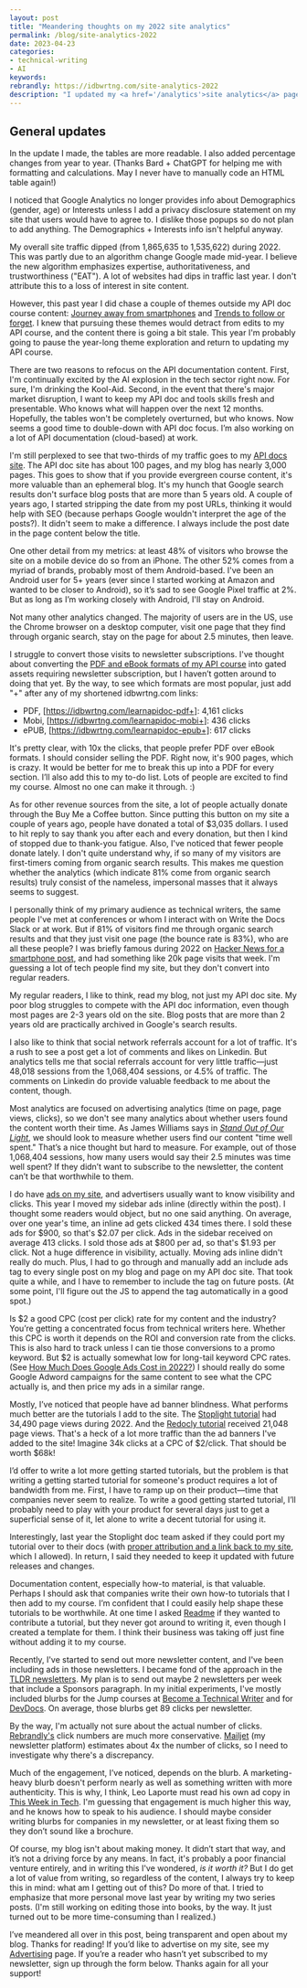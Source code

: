 ```yaml
---
layout: post
title: "Meandering thoughts on my 2022 site analytics"
permalink: /blog/site-analytics-2022
date: 2023-04-23
categories:
- technical-writing
- AI
keywords: 
rebrandly: https://idbwrtng.com/site-analytics-2022
description: "I updated my <a href='/analytics'>site analytics</a> page for the 2022 year. I usually do this at the turn of the year, particularly when I'm renewing ads on the site, but this year I got lazy and postponed it until last weekend. In this post, I talk about a variety of site-related challenges and issues, from content focus to monetization and more."
---
```


## General updates

In the update I made, the tables are more readable. I also added percentage changes from year to year. (Thanks Bard + ChatGPT for helping me with formatting and calculations. May I never have to manually code an HTML table again!)

I noticed that Google Analytics no longer provides info about Demographics (gender, age) or Interests unless I add a privacy disclosure statement on my site that users would have to agree to. I dislike those popups so do not plan to add anything. The Demographics + Interests info isn't helpful anyway.

My overall site traffic dipped (from 1,865,635 to 1,535,622) during 2022. This was partly due to an algorithm change Google made mid-year. I believe the new algorithm emphasizes expertise, authoritativeness, and trustworthiness ("EAT"). A lot of websites had dips in traffic last year. I don't attribute this to a loss of interest in site content.

However, this past year I did chase a couple of themes outside my API doc course content: [Journey away from smartphones](/blog/awakening-moment-to-how-smartphones-fragment-our-attention) and [Trends to follow or forget](/trends/trends-to-follow-or-forget-intro.html). I knew that pursuing these themes would detract from edits to my API course, and the content there is going a bit stale. This year I'm probably going to pause the year-long theme exploration and return to updating my API course. 

There are two reasons to refocus on the API documentation content. First, I'm continually excited by the AI explosion in the tech sector right now. For sure, I'm drinking the Kool-Aid. Second, in the event that there's major market disruption, I want to keep my API doc and tools skills fresh and presentable. Who knows what will happen over the next 12 months. Hopefully, the tables won't be completely overturned, but who knows. Now seems a good time to double-down with API doc focus. I’m also working on a lot of API documentation (cloud-based) at work.

I'm still perplexed to see that two-thirds of my traffic goes to my [API docs site](/learnapidoc). The API doc site has about 100 pages, and my blog has nearly 3,000 pages. This goes to show that if you provide evergreen course content, it's more valuable than an ephemeral blog. It's my hunch that Google search results don't surface blog posts that are more than 5 years old. A couple of years ago, I started stripping the date from my post URLs, thinking it would help with SEO (because perhaps Google wouldn't interpret the age of the posts?). It didn't seem to make a difference. I always include the post date in the page content below the title.

One other detail from my metrics: at least 48% of visitors who browse the site on a mobile device do so from an iPhone. The other 52% comes from a myriad of brands, probably most of them Android-based. I've been an Android user for 5+ years (ever since I started working at Amazon and wanted to be closer to Android), so it’s sad to see Google Pixel traffic at 2%. But as long as I’m working closely with Android, I'll stay on Android.

Not many other analytics changed. The majority of users are in the US, use the Chrome browser on a desktop computer, visit one page that they find through organic search, stay on the page for about 2.5 minutes, then leave. 

I struggle to convert those visits to newsletter subscriptions. I've thought about converting the [PDF and eBook formats of my API course](/learnapidoc/docapis_formats.html) into gated assets requiring newsletter subscription, but I haven’t gotten around to doing that yet. By the way, to see which formats are most popular, just add "+" after any of my shortened idbwrtng.com links:

* PDF, [https://idbwrtng.com/learnapidoc-pdf+]: 4,161 clicks
* Mobi, [https://idbwrtng.com/learnapidoc-mobi+]: 436 clicks
* ePUB, [https://idbwrtng.com/learnapidoc-epub+]: 617 clicks

It's pretty clear, with 10x the clicks, that people prefer PDF over eBook formats. I should consider selling the PDF. Right now, it's 900 pages, which is crazy. It would be better for me to break this up into a PDF for every section. I’ll also add this to my to-do list. Lots of people are excited to find my course. Almost no one can make it through. :)

As for other revenue sources from the site, a lot of people actually donate through the Buy Me a Coffee button. Since putting this button on my site a couple of years ago, people have donated a total of $3,035 dollars. I used to hit reply to say thank you after each and every donation, but then I kind of stopped due to thank-you fatigue. Also, I've noticed that fewer people donate lately. I don't quite understand why, if so many of my visitors are first-timers coming from organic search results. This makes me question whether the analytics (which indicate 81% come from organic search results) truly consist of the nameless, impersonal masses that it always seems to suggest.

I personally think of my primary audience as technical writers, the same people I've met at conferences or whom I interact with on Write the Docs Slack or at work. But if 81% of visitors find me through organic search results and that they just visit one page (the bounce rate is 83%), who are all these people? I was briefly famous during 2022 on [Hacker News for a smartphone post](https://news.ycombinator.com/item?id=31874846), and had something like 20k page visits that week. I'm guessing a lot of tech people find my site, but they don't convert into regular readers.

My regular readers, I like to think, read my blog, not just my API doc site. My poor blog struggles to compete with the API doc information, even though most pages are 2-3 years old on the site. Blog posts that are more than 2 years old are practically archived in Google's search results.

I also like to think that social network referrals account for a lot of traffic. It's a rush to see a post get a lot of comments and likes on Linkedin. But analytics tells me that social referrals account for very little traffic—just 48,018 sessions from the 1,068,404 sessions, or 4.5% of traffic. The comments on Linkedin do provide valuable feedback to me about the content, though.

Most analytics are focused on advertising analytics (time on page, page views, clicks), so we don't see many analytics about whether users found the content worth their time. As James Williams says in _[Stand Out of Our Light](https://www.amazon.com/Stand-out-our-Light-Resistance/dp/110845299X)_, we should look to measure whether users find our content "time well spent." That’s a nice thought but hard to measure. For example, out of those 1,068,404 sessions, how many users would say their 2.5 minutes was time well spent? If they didn’t want to subscribe to the newsletter, the content can’t be that worthwhile to them.

I do have [ads on my site](/advertising/), and advertisers usually want to know visibility and clicks. This year I moved my sidebar ads inline (directly within the post). I thought some readers would object, but no one said anything. On average, over one year's time, an inline ad gets clicked 434 times there. I sold these ads for $900, so that's $2.07 per click. Ads in the sidebar received on average 413 clicks. I sold those ads at $800 per ad, so that's $1.93 per click. Not a huge difference in visibility, actually. Moving ads inline didn't really do much. Plus, I had to go through and manually add an include ads tag to every single post on my blog and page on my API doc site. That took quite a while, and I have to remember to include the tag on future posts. (At some point, I'll figure out the JS to append the tag automatically in a good spot.)

Is $2 a good CPC (cost per click) rate for my content and the industry? You’re getting a concentrated focus from technical writers here. Whether this CPC is worth it depends on the ROI and conversion rate from the clicks. This is also hard to track unless I can tie those conversions to a promo keyword. But $2 is actually somewhat low for long-tail keyword CPC rates. (See [How Much Does Google Ads Cost in 2022?](https://www.wordstream.com/blog/ws/2015/05/21/how-much-does-adwords-cost)) I should really do some Google Adword campaigns for the same content to see what the CPC actually is, and then price my ads in a similar range.

Mostly, I’ve noticed that people have ad banner blindness. What performs much better are the tutorials I add to the site. The [Stoplight tutorial](/learnapidoc/pubapis_openapis_quickstart_stoplight.html) had 34,490 page views during 2022. And the [Redocly tutorial](/learnapidoc/pubapis_redocly.html) received 21,048 page views. That's a heck of a lot more traffic than the ad banners I've added to the site! Imagine 34k clicks at a CPC of $2/click. That should be worth $68k! 

I’d offer to write a lot more getting started tutorials, but the problem is that writing a getting started tutorial for someone's product requires a lot of bandwidth from me. First, I have to ramp up on their product—time that companies never seem to realize. To write a good getting started tutorial, I’ll probably need to play with your product for several days just to get a superficial sense of it, let alone to write a decent tutorial for using it. 

Interestingly, last year the Stoplight doc team asked if they could port my tutorial over to their docs (with [proper attribution and a link back to my site](https://stoplight.io/getting-started-with-stoplight), which I allowed). In return, I said they needed to keep it updated with future releases and changes. 

Documentation content, especially how-to material, is that valuable. Perhaps I should ask that companies write their own how-to tutorials that I then add to my course. I’m confident that I could easily help shape these tutorials to be worthwhile. At one time I asked [Readme](https://readme.com/) if they wanted to contribute a tutorial, but they never got around to writing it, even though I created a template for them. I think their business was taking off just fine without adding it to my course. 

Recently, I've started to send out more newsletter content, and I've been including ads in those newsletters. I became fond of the approach in the [TLDR newsletters](https://tldr.tech/). My plan is to send out maybe 2 newsletters per week that include a Sponsors paragraph. In my initial experiments, I've mostly included blurbs for the Jump courses at [Become a Technical Writer](https://becometechnicalwriter.com/) and for [DevDocs](https://devdocs.work/). On average, those blurbs get 89 clicks per newsletter.

By the way, I'm actually not sure about the actual number of clicks. [Rebrandly's](https://rebrandly.com) click numbers are much more conservative. [Mailjet](https://mailjet.com) (my newsletter platform) estimates about 4x the number of clicks, so I need to investigate why there's a discrepancy.

Much of the engagement, I’ve noticed, depends on the blurb. A marketing-heavy blurb doesn't perform nearly as well as something written with more authenticity. This is why, I think, Leo Laporte must read his own ad copy in [This Week in Tech](https://twit.tv/). I'm guessing that engagement is much higher this way, and he knows how to speak to his audience. I should maybe consider writing blurbs for companies in my newsletter, or at least fixing them so they don’t sound like a brochure.

Of course, my blog isn't about making money. It didn’t start that way, and it’s not a driving force by any means. In fact, it's probably a poor financial venture entirely, and in writing this I've wondered, _is it worth it?_ But I do get a lot of value from writing, so regardless of the content, I always try to keep this in mind: what am I getting out of this? Do more of that. I tried to emphasize that more personal move last year by writing my two series posts. (I'm still working on editing those into books, by the way. It just turned out to be more time-consuming than I realized.)

I’ve meandered all over in this post, being transparent and open about my blog. Thanks for reading! If you’d like to advertise on my site, see my [Advertising](/advertising) page. If you’re a reader who hasn’t yet subscribed to my newsletter, sign up through the form below. Thanks again for all your support!